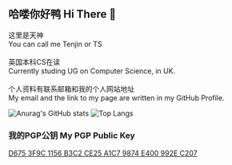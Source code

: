 ## 哈喽你好鸭 Hi There 👋
这里是天神 \
You can call me Tenjin or TS \
\
英国本科CS在读 \
Currently studing UG on Computer Science, in UK. \
\
个人资料有联系邮箱和我的个人网站地址 \
My email and the link to my page are written in my GitHub Profile.

![Anurag's GitHub stats](https://github-readme-stats.vercel.app/api?username=sahuidhsu&show_icons=true&theme=onedark)
![Top Langs](https://github-readme-stats.vercel.app/api/top-langs?username=sahuidhsu&theme=onedark)

### 我的PGP公钥 My PGP Public Key
[D675 3F9C 1156 B3C2 CE25  A1C7 9874 E400 992E C207](https://github.com/sahuidhsu/PGP-keys)

